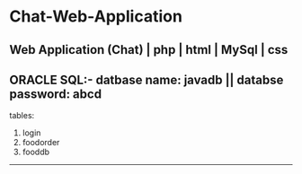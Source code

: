 # Chat-Web-Application
Web Application (Chat) | php | html | MySql | css 
----------------------------------------------------------
ORACLE SQL:-
datbase name: javadb ||
databse password: abcd
----------------------------------------------------------
tables:
1. login
2. foodorder
3. fooddb
----------------------------------------------------------
